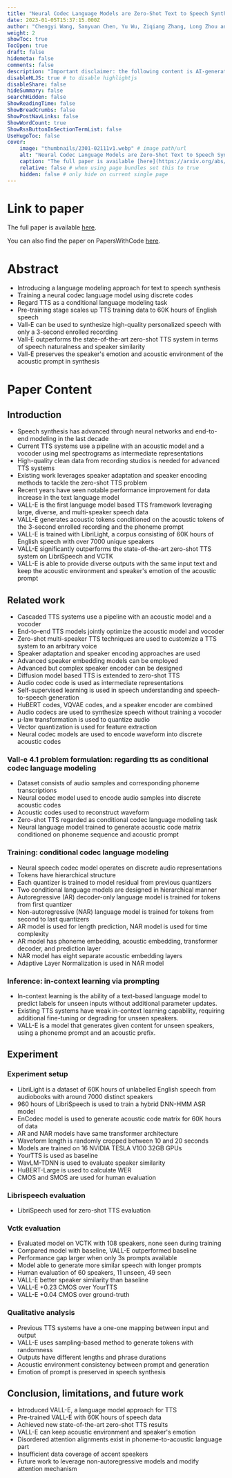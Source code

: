 ```yaml
---
title: "Neural Codec Language Models are Zero-Shot Text to Speech Synthesizers"
date: 2023-01-05T15:37:15.000Z
author: "Chengyi Wang, Sanyuan Chen, Yu Wu, Ziqiang Zhang, Long Zhou and 8 others"
weight: 2
showToc: true
TocOpen: true
draft: false
hidemeta: false
comments: false
description: "Important disclaimer: the following content is AI-generated, please make sure to fact check the presented information by reading the full paper."
disableHLJS: true # to disable highlightjs
disableShare: false
hideSummary: false
searchHidden: false
ShowReadingTime: false
ShowBreadCrumbs: false
ShowPostNavLinks: false
ShowWordCount: true
ShowRssButtonInSectionTermList: false
UseHugoToc: false
cover:
    image: "thumbnails/2301-02111v1.webp" # image path/url
    alt: "Neural Codec Language Models are Zero-Shot Text to Speech Synthesizers" # alt text
    caption: "The full paper is available [here](https://arxiv.org/abs/2301.02111)." # display caption under cover
    relative: false # when using page bundles set this to true
    hidden: false # only hide on current single page
---
```


# Link to paper
The full paper is available [here](https://arxiv.org/abs/2301.02111).

You can also find the paper on PapersWithCode [here](https://paperswithcode.com/paper/neural-codec-language-models-are-zero-shot).

# Abstract
- Introducing a language modeling approach for text to speech synthesis
- Training a neural codec language model using discrete codes
- Regard TTS as a conditional language modeling task
- Pre-training stage scales up TTS training data to 60K hours of English speech
- Vall-E can be used to synthesize high-quality personalized speech with only a 3-second enrolled recording
- Vall-E outperforms the state-of-the-art zero-shot TTS system in terms of speech naturalness and speaker similarity
- Vall-E preserves the speaker's emotion and acoustic environment of the acoustic prompt in synthesis

# Paper Content

## Introduction
- Speech synthesis has advanced through neural networks and end-to-end modeling in the last decade
- Current TTS systems use a pipeline with an acoustic model and a vocoder using mel spectrograms as intermediate representations
- High-quality clean data from recording studios is needed for advanced TTS systems
- Existing work leverages speaker adaptation and speaker encoding methods to tackle the zero-shot TTS problem
- Recent years have seen notable performance improvement for data increase in the text language model
- VALL-E is the first language model based TTS framework leveraging large, diverse, and multi-speaker speech data
- VALL-E generates acoustic tokens conditioned on the acoustic tokens of the 3-second enrolled recording and the phoneme prompt
- VALL-E is trained with LibriLight, a corpus consisting of 60K hours of English speech with over 7000 unique speakers
- VALL-E significantly outperforms the state-of-the-art zero-shot TTS system on LibriSpeech and VCTK
- VALL-E is able to provide diverse outputs with the same input text and keep the acoustic environment and speaker's emotion of the acoustic prompt

## Related work
- Cascaded TTS systems use a pipeline with an acoustic model and a vocoder
- End-to-end TTS models jointly optimize the acoustic model and vocoder
- Zero-shot multi-speaker TTS techniques are used to customize a TTS system to an arbitrary voice
- Speaker adaptation and speaker encoding approaches are used
- Advanced speaker embedding models can be employed
- Advanced but complex speaker encoder can be designed
- Diffusion model based TTS is extended to zero-shot TTS
- Audio codec code is used as intermediate representations
- Self-supervised learning is used in speech understanding and speech-to-speech generation
- HuBERT codes, VQVAE codes, and a speaker encoder are combined
- Audio codecs are used to synthesize speech without training a vocoder
- µ-law transformation is used to quantize audio
- Vector quantization is used for feature extraction
- Neural codec models are used to encode waveform into discrete acoustic codes

### Vall-e 4.1 problem formulation: regarding tts as conditional codec language modeling
- Dataset consists of audio samples and corresponding phoneme transcriptions
- Neural codec model used to encode audio samples into discrete acoustic codes
- Acoustic codes used to reconstruct waveform
- Zero-shot TTS regarded as conditional codec language modeling task
- Neural language model trained to generate acoustic code matrix conditioned on phoneme sequence and acoustic prompt

### Training: conditional codec language modeling
- Neural speech codec model operates on discrete audio representations
- Tokens have hierarchical structure
- Each quantizer is trained to model residual from previous quantizers
- Two conditional language models are designed in hierarchical manner
- Autoregressive (AR) decoder-only language model is trained for tokens from first quantizer
- Non-autoregressive (NAR) language model is trained for tokens from second to last quantizers
- AR model is used for length prediction, NAR model is used for time complexity
- AR model has phoneme embedding, acoustic embedding, transformer decoder, and prediction layer
- NAR model has eight separate acoustic embedding layers
- Adaptive Layer Normalization is used in NAR model

### Inference: in-context learning via prompting
- In-context learning is the ability of a text-based language model to predict labels for unseen inputs without additional parameter updates.
- Existing TTS systems have weak in-context learning capability, requiring additional fine-tuning or degrading for unseen speakers.
- VALL-E is a model that generates given content for unseen speakers, using a phoneme prompt and an acoustic prefix.

## Experiment

### Experiment setup
- LibriLight is a dataset of 60K hours of unlabelled English speech from audiobooks with around 7000 distinct speakers
- 960 hours of LibriSpeech is used to train a hybrid DNN-HMM ASR model
- EnCodec model is used to generate acoustic code matrix for 60K hours of data
- AR and NAR models have same transformer architecture
- Waveform length is randomly cropped between 10 and 20 seconds
- Models are trained on 16 NVIDIA TESLA V100 32GB GPUs
- YourTTS is used as baseline
- WavLM-TDNN is used to evaluate speaker similarity
- HuBERT-Large is used to calculate WER
- CMOS and SMOS are used for human evaluation

### Librispeech evaluation
- LibriSpeech used for zero-shot TTS evaluation

### Vctk evaluation
- Evaluated model on VCTK with 108 speakers, none seen during training
- Compared model with baseline, VALL-E outperformed baseline
- Performance gap larger when only 3s prompts available
- Model able to generate more similar speech with longer prompts
- Human evaluation of 60 speakers, 11 unseen, 49 seen
- VALL-E better speaker similarity than baseline
- VALL-E +0.23 CMOS over YourTTS
- VALL-E +0.04 CMOS over ground-truth

### Qualitative analysis
- Previous TTS systems have a one-one mapping between input and output
- VALL-E uses sampling-based method to generate tokens with randomness
- Outputs have different lengths and phrase durations
- Acoustic environment consistency between prompt and generation
- Emotion of prompt is preserved in speech synthesis

## Conclusion, limitations, and future work
- Introduced VALL-E, a language model approach for TTS
- Pre-trained VALL-E with 60K hours of speech data
- Achieved new state-of-the-art zero-shot TTS results
- VALL-E can keep acoustic environment and speaker's emotion
- Disordered attention alignments exist in phoneme-to-acoustic language part
- Insufficient data coverage of accent speakers
- Future work to leverage non-autoregressive models and modify attention mechanism
